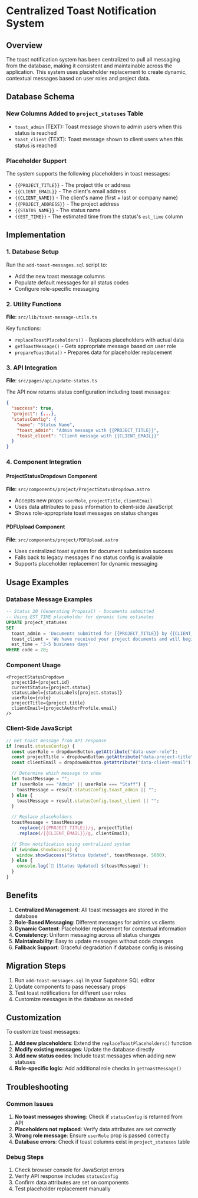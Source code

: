 # Centralized Toast Notification System

## Overview

The toast notification system has been centralized to pull all messaging from the database, making it consistent and maintainable across the application. This system uses placeholder replacement to create dynamic, contextual messages based on user roles and project data.

## Database Schema

### New Columns Added to `project_statuses` Table

- `toast_admin` (TEXT): Toast message shown to admin users when this status is reached
- `toast_client` (TEXT): Toast message shown to client users when this status is reached

### Placeholder Support

The system supports the following placeholders in toast messages:

- `{{PROJECT_TITLE}}` - The project title or address
- `{{CLIENT_EMAIL}}` - The client's email address
- `{{CLIENT_NAME}}` - The client's name (first + last or company name)
- `{{PROJECT_ADDRESS}}` - The project address
- `{{STATUS_NAME}}` - The status name
- `{{EST_TIME}}` - The estimated time from the status's `est_time` column

## Implementation

### 1. Database Setup

Run the `add-toast-messages.sql` script to:

- Add the new toast message columns
- Populate default messages for all status codes
- Configure role-specific messaging

### 2. Utility Functions

**File**: `src/lib/toast-message-utils.ts`

Key functions:

- `replaceToastPlaceholders()` - Replaces placeholders with actual data
- `getToastMessage()` - Gets appropriate message based on user role
- `prepareToastData()` - Prepares data for placeholder replacement

### 3. API Integration

**File**: `src/pages/api/update-status.ts`

The API now returns status configuration including toast messages:

```json
{
  "success": true,
  "project": {...},
  "statusConfig": {
    "name": "Status Name",
    "toast_admin": "Admin message with {{PROJECT_TITLE}}",
    "toast_client": "Client message with {{CLIENT_EMAIL}}"
  }
}
```

### 4. Component Integration

#### ProjectStatusDropdown Component

**File**: `src/components/project/ProjectStatusDropdown.astro`

- Accepts new props: `userRole`, `projectTitle`, `clientEmail`
- Uses data attributes to pass information to client-side JavaScript
- Shows role-appropriate toast messages on status changes

#### PDFUpload Component

**File**: `src/components/project/PDFUpload.astro`

- Uses centralized toast system for document submission success
- Falls back to legacy messages if no status config is available
- Supports placeholder replacement for dynamic messaging

## Usage Examples

### Database Message Examples

```sql
-- Status 20 (Generating Proposal) - Documents submitted
-- Using EST_TIME placeholder for dynamic time estimates
UPDATE project_statuses
SET
  toast_admin = 'Documents submitted for {{PROJECT_TITLE}} by {{CLIENT_EMAIL}} - generating proposal',
  toast_client = 'We have received your project documents and will begin preparing a proposal of services. We will notify you at {{CLIENT_EMAIL}} in {{EST_TIME}}.',
  est_time = '3-5 business days'
WHERE code = 20;
```

### Component Usage

```astro
<ProjectStatusDropdown
  projectId={project.id}
  currentStatus={project.status}
  statusLabel={statusLabels[project.status]}
  userRole={role}
  projectTitle={project.title}
  clientEmail={projectAuthorProfile.email}
/>
```

### Client-Side JavaScript

```javascript
// Get toast message from API response
if (result.statusConfig) {
  const userRole = dropdownButton.getAttribute("data-user-role");
  const projectTitle = dropdownButton.getAttribute("data-project-title");
  const clientEmail = dropdownButton.getAttribute("data-client-email");

  // Determine which message to show
  let toastMessage = "";
  if (userRole === "Admin" || userRole === "Staff") {
    toastMessage = result.statusConfig.toast_admin || "";
  } else {
    toastMessage = result.statusConfig.toast_client || "";
  }

  // Replace placeholders
  toastMessage = toastMessage
    .replace(/{{PROJECT_TITLE}}/g, projectTitle)
    .replace(/{{CLIENT_EMAIL}}/g, clientEmail);

  // Show notification using centralized system
  if (window.showSuccess) {
    window.showSuccess("Status Updated", toastMessage, 5000);
  } else {
    console.log(`🔔 [Status Updated] ${toastMessage}`);
  }
}
```

## Benefits

1. **Centralized Management**: All toast messages are stored in the database
2. **Role-Based Messaging**: Different messages for admins vs clients
3. **Dynamic Content**: Placeholder replacement for contextual information
4. **Consistency**: Uniform messaging across all status changes
5. **Maintainability**: Easy to update messages without code changes
6. **Fallback Support**: Graceful degradation if database config is missing

## Migration Steps

1. Run `add-toast-messages.sql` in your Supabase SQL editor
2. Update components to pass necessary props
3. Test toast notifications for different user roles
4. Customize messages in the database as needed

## Customization

To customize toast messages:

1. **Add new placeholders**: Extend the `replaceToastPlaceholders()` function
2. **Modify existing messages**: Update the database directly
3. **Add new status codes**: Include toast messages when adding new statuses
4. **Role-specific logic**: Add additional role checks in `getToastMessage()`

## Troubleshooting

### Common Issues

1. **No toast messages showing**: Check if `statusConfig` is returned from API
2. **Placeholders not replaced**: Verify data attributes are set correctly
3. **Wrong role message**: Ensure `userRole` prop is passed correctly
4. **Database errors**: Check if toast columns exist in `project_statuses` table

### Debug Steps

1. Check browser console for JavaScript errors
2. Verify API response includes `statusConfig`
3. Confirm data attributes are set on components
4. Test placeholder replacement manually
